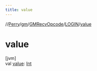 ```yaml
---
title: value
---
```

//[Perry](../../../../index.html)/[gm](../../index.html)/[GMRecvOpcode](../index.html)/[LOGIN](index.html)/[value](value.html)



# value



[jvm]\
val [value](value.html): [Int](https://kotlinlang.org/api/latest/jvm/stdlib/kotlin/-int/index.html)





